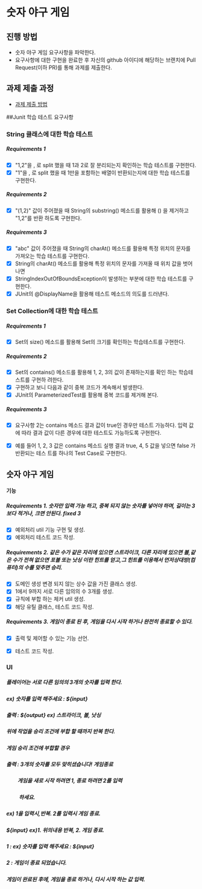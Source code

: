 # 숫자 야구 게임
## 진행 방법
* 숫자 야구 게임 요구사항을 파악한다.
* 요구사항에 대한 구현을 완료한 후 자신의 github 아이디에 해당하는 브랜치에 Pull Request(이하 PR)를 통해 과제를 제출한다.

## 과제 제출 과정
* [과제 제출 방법](https://github.com/next-step/nextstep-docs/tree/master/precourse)

##Junit 학습 테스트 요구사항
### String 클래스에 대한 학습 테스트
##### Requirements 1
- [x] "1,2"을 , 로 split 했을 때 1과 2로 잘 분리되는지 확인하는 학습 테스트를 구현한다.
- [x] "1"을 , 로 split 했을 때 1만을 포함하는 배열이 반환되는지에 대한 학습 테스트를 구현한다.
##### Requirements 2 
- [x] "(1,2)" 값이 주어졌을 때 String의 substring() 메소드를 활용해 () 을 제거하고 "1,2"를 반환
       하도록 구현한다.
##### Requirements 3
- [x] "abc" 값이 주어졌을 때 String의 charAt() 메소드를 활용해 특정 위치의 문자를 가져오는 학습
      테스트를 구현한다.
- [x] String의 charAt() 메소드를 활용해 특정 위치의 문자를 가져올 때 위치 값을 벗어나면
- [x] StringIndexOutOfBoundsException이 발생하는 부분에 대한 학습 테스트를 구현한다.
- [x] JUnit의 @DisplayName을 활용해 테스트 메소드의 의도를 드러낸다.

### Set Collection에 대한 학습 테스트
##### Requirements 1
- [x] Set의 size() 메소드를 활용해 Set의 크기를 확인하는 학습테스트를 구현한다.
##### Requirements 2
- [x] Set의 contains() 메소드를 활용해 1, 2, 3의 값이 존재하는지를 확인 하는 학습테스트를 구현하
      려한다.
- [x] 구현하고 보니 다음과 같이 중복 코드가 계속해서 발생한다.
- [x] JUnit의 ParameterizedTest를 활용해 중복 코드를 제거해 본다.
##### Requirements 3
- [x] 요구사항 2는 contains 메소드 결과 값이 true인 경우만 테스트 가능하다. 입력 값에 따라 결과
      값이 다른 경우에 대한 테스트도 가능하도록 구현한다.
- [x] 예를 들어 1, 2, 3 값은 contains 메소드 실행 결과 true, 4, 5 값을 넣으면 false 가 반환되는 테스
      트를 하나의 Test Case로 구현한다.


##  숫자 야구 게임
#### 기능
##### Requirements 1. 숫자만 입력 가능 하고, 중복 되지 않는 숫자를 넣어야 하며, 길이는 3보다 적거나, 크면 안된다. fixed 3
- [x] 예외처리 util 기능 구현 및 생성.
- [x] 예외처리 테스트 코드 작성.

##### Requirements 2. 같은 수가 같은 자리에 있으면 스트라이크, 다른 자리에 있으면 볼,같은 수가 전혀 없으면 포볼 또는 낫싱 이란 힌트를 얻고,그 힌트를 이용해서 먼저상대방(컴퓨터)의 수를 맞추면 승리.
- [x] 도메인 생성 변경 되지 않는 상수 값을 가진 클래스 생성.
- [x] 1에서 9까지 서로 다른 임의의 수 3개를 생성.
- [x] 규칙에 부합 하는 체커 util 생성.
- [x] 해당 유틸 클래스, 테스트 코드 작성.

##### Requirements 3. 게임이 종료 된 후, 게임을 다시 시작 하거나 완전히 종료할 수 있다.
- [x] 출력 및 제어할 수 있는 기능 선언.
- [x] 테스트 코드 작성.


### UI
##### 플레이어는 서로 다른 임의의 3개의 숫자를 입력 한다. 
##### ex) 숫자를 입력 해주세요 : ${input}
##### 출력 : ${output} ex) 스트라이크, 볼, 낫싱
##### 위에 작업을 승리 조건에 부합 할 때까지 반복 한다.
##### 게임 승리 조건에 부합할 경우 
##### 출력 : 3개의 숫자를 모두 맞히셨습니다! 게임종료
##### &nbsp;&nbsp; &nbsp;&nbsp;&nbsp;&nbsp;&nbsp;   게임을 새로 시작 하려면 1, 종료 하려면 2를 입력 
##### &nbsp;&nbsp;&nbsp;&nbsp;&nbsp;&nbsp;&nbsp;&nbsp;&nbsp;&nbsp;하세요.
##### ex) 1을 입력시,반복. 2를 입력시 게임 종료.  
##### ${input} ex)1. 위의내용 반복, 2. 게임 종료.
##### 1 : ex) 숫자를 입력 해주세요 : ${input}
##### 2 : 게임이 종료 되었습니다.
 
##### 게임이 완료된 후에, 게임을 종료 하거나, 다시 시작 하는 값 입력.


      